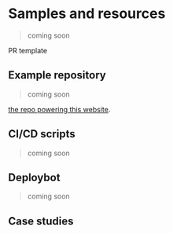 # Samples and resources

> coming soon

PR template

## Example repository

> coming soon

[the repo powering this website](https://github.com/marcelkornblum/snipflow).

## CI/CD scripts

> coming soon

## Deploybot

> coming soon

## Case studies
